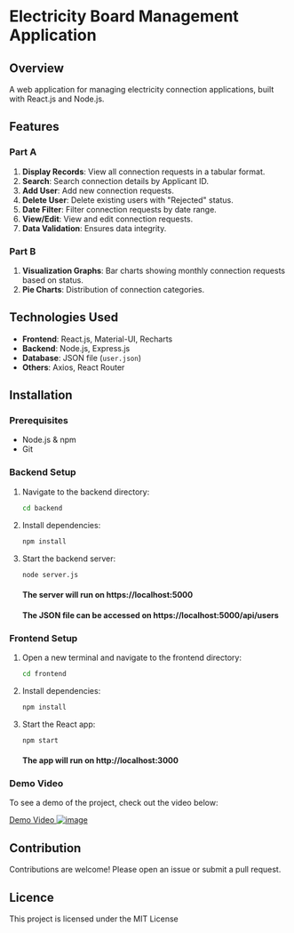 # Electricity Board Management Application

## Overview

A web application for managing electricity connection applications, built with React.js and Node.js.

## Features

### Part A

1. **Display Records**: View all connection requests in a tabular format.
2. **Search**: Search connection details by Applicant ID.
3. **Add User**: Add new connection requests.
4. **Delete User**: Delete existing users with "Rejected" status.
5. **Date Filter**: Filter connection requests by date range.
6. **View/Edit**: View and edit connection requests.
7. **Data Validation**: Ensures data integrity.

### Part B

1. **Visualization Graphs**: Bar charts showing monthly connection requests based on status.
2. **Pie Charts**: Distribution of connection categories.

## Technologies Used

- **Frontend**: React.js, Material-UI, Recharts
- **Backend**: Node.js, Express.js
- **Database**: JSON file (`user.json`)
- **Others**: Axios, React Router

## Installation

### Prerequisites

- Node.js & npm
- Git

### Backend Setup

1. Navigate to the backend directory:

   ```bash
   cd backend
   ```

2. Install dependencies:
   ```bash
   npm install
   ```
3. Start the backend server:
   ```bash
   node server.js
   ```
   #### The server will run on **https://localhost:5000**
   #### The JSON file can be accessed on **https://localhost:5000/api/users**

### Frontend Setup

1. Open a new terminal and navigate to the frontend directory:
   ```bash
   cd frontend
   ```
2. Install dependencies:
   ```bash
   npm install
   ```
3. Start the React app:
   ```bash
   npm start
   ```
   #### The app will run on **http://localhost:3000**

### Demo Video

To see a demo of the project, check out the video below:

[Demo Video
![image](https://github.com/user-attachments/assets/9b4233d9-dd65-4fdf-879c-2bdb1ece2664)](https://drive.google.com/file/d/1FBtQ2MB7mgkwbkSzWSLHf9DVGtA_hKH9/view?usp=sharing
)

## Contribution

Contributions are welcome! Please open an issue or submit a pull request.

## Licence

This project is licensed under the MIT License
